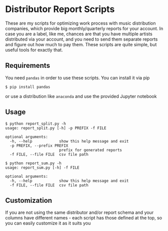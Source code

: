 # Distributor Report Scripts
These are my scripts for optimizing work process with music distribution companies, which provide big monthly/quarterly reports for your account. In case you are a label, like me, chances are that you have multiple artists distributed via your account, and you need to send them separate reports and figure out how much to pay them. These scripts are quite simple, but useful tools for exactly that.

## Requirements
You need `pandas` in order to use these scripts. You can install it via pip

```$ pip install pandas```

or use a distribution like `anaconda` and use the provided Jupyter notebook

## Usage

```
$ python report_split.py -h
usage: report_split.py [-h] -p PREFIX -f FILE

optional arguments:
  -h, --help            show this help message and exit
  -p PREFIX, --prefix PREFIX
                        prefix for generated reports
  -f FILE, --file FILE  csv file path

```

```
$ python report_sum.py -h
usage: report_sum.py [-h] -f FILE

optional arguments:
  -h, --help            show this help message and exit
  -f FILE, --file FILE  csv file path
```

## Customization
If you are not using the same distributor and/or report schema and your columns have different names - each script has those defined at the top, so you can easily customize it as it suits you